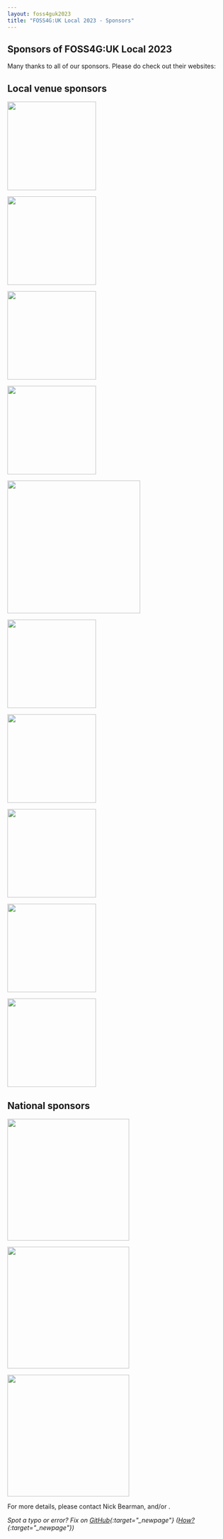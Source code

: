```yaml
---
layout: foss4guk2023
title: "FOSS4G:UK Local 2023 - Sponsors"
---
```


## Sponsors of FOSS4G:UK Local 2023

Many thanks to all of our sponsors. Please do check out their websites:

## Local venue sponsors

[<img src="images/logo_cgi_color.png" width="200" align="middle">](https://www.cgi.com/uk/en-gb)

[<img src="images/geovationfromos-colour.png" width="200" align="middle">](https://geovation.uk/)

[<img src="images/geoxphere.png" width="200" align="middle">](https://www.geoxphere.com/)

[<img src="images/Idox_Logo_CMYK.jpg" width="200" align="middle">](https://www.idoxgroup.com/)

[<img src="images/Landmark_Logo.png" width="300" align="middle">](https://www.landmark.co.uk/)

[<img src="images/locate-press-logo.png" width="200" align="middle">](https://locatepress.com/)

[<img src="images/osgeo-ie.png" width="200" align="middle">](https://wiki.osgeo.org/wiki/Ireland)

[<img src="images/sparkgeo-logo-black.png" width="200" align="middle">](https://sparkgeo.com/)

[<img src="images/fraser_house_logo.png" width="200" align="middle">](https://fraserhousehub.co.uk/)

[<img src="images/lancaster-dsi.png" width="200" align="middle">](https://www.lancaster.ac.uk/dsi/)



<!-- ### Business supporters -->

## National sponsors

[<img src="images/addresscloud-logo.png" width="275" align="middle">](https://www.addresscloud.com)

[<img src="https://www.bgs.ac.uk/wp-content/uploads/2022/08/BGS-Logo-Pos-RGB.svg" width="275" align="middle">](https://www.bgs.ac.uk/)

[<img src="../foss4guk2022local/images/ASTUN_LOGO.jpg" width="275" align="middle">](https://www.astuntechnology.com/)

For more details, please contact Nick Bearman, and/or <span class="osgeoemail"></span>. 

*Spot a typo or error? Fix on [GitHub](https://github.com/osgeouk/website/blob/gh-pages/foss4guklocal2023/sponsorship.md){:target="_newpage"} ([How?](https://uk.osgeo.org/editing-on-github){:target="_newpage"})*

<!-- Jonny Huck Email Obfuscator -->
<!-- Simply add...  <span class="osgeoemail"></span>  ...wherever you would like the email link to appear -->
<script>
    let spans = document.getElementsByClassName('osgeoemail');
    for (let i = 0; i < spans.length; i++){
        spans[i].innerHTML = Tea.decrypt("TaP7QMCgFhScZikfQl5S2WfHPdfSh44LhvA4yCJITheD063TvlsEuDlGFtNkE+SCMIKiymkA/88=", "foss4g");
    }
</script>
